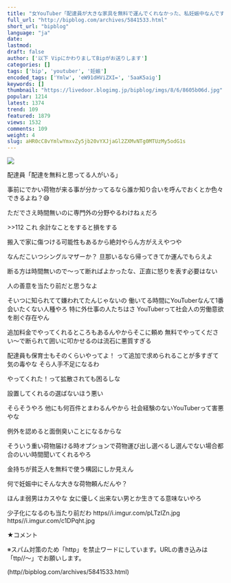 ```yaml
---
title: "女YouTuber「配達員が大きな家具を無料で運んでくれなかった、私妊娠中なんですけど？」 "
full_url: "http://bipblog.com/archives/5841533.html"
short_url: "bipblog"
language: "ja"
date: 
lastmod: 
draft: false
author: ['以下 VipにかわりましてBipがお送りします']
categories: []
tags: ['bip', 'youtuber', '妊娠']
encoded_tags: ['Ymlw', 'eW91dHViZXI=', '5aaK5aig']
keywords: []
thumbnail: "https://livedoor.blogimg.jp/bipblog/imgs/8/6/8605b06d.jpg"
popular: 1214
latest: 1374
trend: 109
featured: 1879
views: 1532
comments: 109
weight: 4
slug: aHR0cC8vYmlwYmxvZy5jb20vYXJjaGl2ZXMvNTg0MTUzMy5odG1s
---
```


![](https://livedoor.blogimg.jp/bipblog/imgs/8/6/8605b06d.jpg)

<div><p>配達員「配達を無料と思ってる人がいる」</p><p>事前にでかい荷物が来る事が分かってるなら誰か知り合いを呼んでおくとか色々できるよね？😅</p><p>ただでさえ時間無いのに専門外の分野やるわけねぇだろ</p><p>>>112 これ 余計なことをすると損をする</p><p>搬入で家に傷つける可能性もあるから絶対やらん方がええやつや</p><p>なんだこいつシングルマザーか？ 旦那いるなら帰ってきてか運んでもらえよ</p><p>断る方は時間無いので～って断ればよかったな、正直に怒りを表す必要はない</p><p>人の善意を当たり前だと思うなよ</p><p>そいつに知られてて嫌われてたんじゃないの 働いてる時間にYouTuberなんて1番会いたくない人種やろ 特に外仕事の人たちはさ YouTuberって社会人の労働意欲を削ぐ存在やん</p><p>追加料金でやってくれるところもあるんやからそこに頼め 無料でやってください～で断られて囲いに叩かせるのは流石に悪質すぎる</p><p>配達員も保育士もそのくらいやってよ！ って追加で求められることが多すぎて気の毒やな そら人手不足になるわ</p><p>やってくれた！って拡散されても困るしな</p><p>設置してくれるの選ばないほう悪い</p><p>そらそうやろ 他にも何百件とまわるんやから 社会経験のないYouTuberって害悪やな</p><p>例外を認めると面倒臭いことになるからな</p><p>そういう重い荷物届ける時オプションで荷物運び出し選べるし選んでない場合都合のいい時間聞いてくれるやろ</p><p>金持ちが貧乏人を無料で使う構図にしか見えん</p><p>何で妊娠中にそんな大きな荷物頼んだんや？</p><p>ほんま弱男はカスやな 女に優しく出来ない男とか生きてる意味ないやろ</p><p>少子化になるのも当たり前だわ https//i.imgur.com/pLTzIZn.jpg https//i.imgur.com/c1DPqht.jpg</p><p class='meiryo'>★コメント</p><p class='center'><p class='kyakuchu center'>※スパム対策のため「http」を禁止ワードにしています。URLの書き込みは「ttp//～」でお願いします。</p></p> </div>

(http//bipblog.com/archives/5841533.html)

